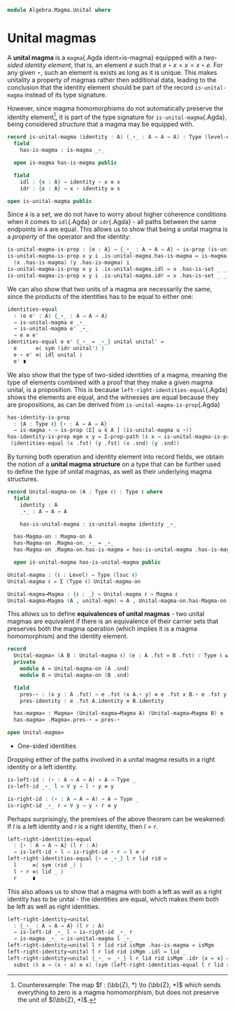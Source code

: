 <!--
```agda
open import 1Lab.Prelude

open import Algebra.Magma
```
-->

```agda
module Algebra.Magma.Unital where
```

<!--
```agda
private variable
  ℓ ℓ₁ : Level
  A : Type ℓ
```
-->

# Unital magmas

A **unital magma** is a `magma`{.Agda ident=is-magma} equipped with a
_two-sided identity element_, that is, an element $e$ such that
$e \star x = x = x \star e$. For any given $\star$, such an element is
exists as long as it is unique. This makes unitality a property of
magmas rather then additional data, leading to the conclusion that the
identity element should be part of the record `is-unital-magma` instead
of its type signature.

However, since magma homomorphisms do not automatically preserve the
identity element[^1], it is part of the type signature for
`is-unital-magma`{.Agda}, being considered _structure_ that a magma may be
equipped with.

[^1]: Counterexample: The map $f : (\bb{Z}, *) \to (\bb{Z}, *)$
which sends everything to zero is a magma homomorphism, but does not
preserve the unit of $(\bb{Z}, *)$.

```agda
record is-unital-magma (identity : A) (_⋆_ : A → A → A) : Type (level-of A) where
  field
    has-is-magma : is-magma _⋆_

  open is-magma has-is-magma public

  field
    idl : {x : A} → identity ⋆ x ≡ x
    idr : {x : A} → x ⋆ identity ≡ x

open is-unital-magma public
```

Since `A` is a set, we do not have to worry about higher coherence
conditions when it comes to `idl`{.Agda} or `idr`{.Agda} - all paths
between the same endpoints in `A` are equal. This allows us to show that
being a unital magma is a _property_ of the operator and the identity:

```agda
is-unital-magma-is-prop : {e : A} → {_⋆_ : A → A → A} → is-prop (is-unital-magma e _⋆_)
is-unital-magma-is-prop x y i .is-unital-magma.has-is-magma = is-magma-is-prop
  (x .has-is-magma) (y .has-is-magma) i
is-unital-magma-is-prop x y i .is-unital-magma.idl = x .has-is-set _ _ (x .idl) (y .idl) i
is-unital-magma-is-prop x y i .is-unital-magma.idr = x .has-is-set _ _ (x .idr) (y .idr) i
```

We can also show that two units of a magma are necessarily the same,
since the products of the identities has to be equal to either one:

```agda
identities-equal
  : (e e' : A) {_⋆_ : A → A → A}
  → is-unital-magma e _⋆_
  → is-unital-magma e' _⋆_
  → e ≡ e'
identities-equal e e' {_⋆_ = _⋆_} unital unital' =
  e      ≡⟨ sym (idr unital') ⟩
  e ⋆ e' ≡⟨ idl unital ⟩
  e' ∎
```

We also show that the type of two-sided identities of a magma,
meaning the type of elements combined with a proof that they make a
given magma unital, is a proposition. This is because
`left-right-identities-equal`{.Agda} shows the elements are equal,
and the witnesses are equal because they are propositions, as can
be derived from `is-unital-magma-is-prop`{.Agda}

```agda
has-identity-is-prop
  : {A : Type ℓ} {⋆ : A → A → A}
  → is-magma ⋆ → is-prop (Σ[ u ∈ A ] (is-unital-magma u ⋆))
has-identity-is-prop mgm x y = Σ-prop-path (λ x → is-unital-magma-is-prop)
 (identities-equal (x .fst) (y .fst) (x .snd) (y .snd))
```

By turning both operation and identity element into record fields,
we obtain the notion of a **unital magma structure** on a type
that can be further used to define the type of unital magmas,
as well as their underlying magma structures.

```agda
record Unital-magma-on (A : Type ℓ) : Type ℓ where
  field
    identity : A
    _⋆_ : A → A → A

    has-is-unital-magma : is-unital-magma identity _⋆_

  has-Magma-on : Magma-on A
  has-Magma-on .Magma-on._⋆_ = _⋆_
  has-Magma-on .Magma-on.has-is-magma = has-is-unital-magma .has-is-magma

  open is-unital-magma has-is-unital-magma public

Unital-magma : (ℓ : Level) → Type (lsuc ℓ)
Unital-magma ℓ = Σ (Type ℓ) Unital-magma-on

Unital-magma→Magma : {ℓ : _} → Unital-magma ℓ → Magma ℓ
Unital-magma→Magma (A , unital-mgm) = A , Unital-magma-on.has-Magma-on unital-mgm
```

This allows us to define **equivalences of unital magmas** - two unital
magmas are equivalent if there is an equivalence of their carrier sets
that preserves both the magma operation (which implies it is a magma
homomorphism) and the identity element.

```agda
record
  Unital-magma≃ (A B : Unital-magma ℓ) (e : A .fst ≃ B .fst) : Type ℓ where
  private
    module A = Unital-magma-on (A .snd)
    module B = Unital-magma-on (B .snd)

  field
    pres-⋆ : (x y : A .fst) → e .fst (x A.⋆ y) ≡ e .fst x B.⋆ e .fst y
    pres-identity : e .fst A.identity ≡ B.identity

  has-magma≃ : Magma≃ (Unital-magma→Magma A) (Unital-magma→Magma B) e
  has-magma≃ .Magma≃.pres-⋆ = pres-⋆

open Unital-magma≃
```

* One-sided identities

Dropping either of the paths involved in a unital magma results in a
right identity or a left identity.

```agda
is-left-id : (⋆ : A → A → A) → A → Type _
is-left-id _⋆_ l = ∀ y → l ⋆ y ≡ y

is-right-id : (⋆ : A → A → A) → A → Type _
is-right-id _⋆_ r = ∀ y → y ⋆ r ≡ y
```

Perhaps surprisingly, the premises of the above theorem can be weakened:
If $l$ is a left identity and $r$ is a right identity, then $l = r$.

```agda
left-right-identities-equal
  : {⋆ : A → A → A} (l r : A)
  → is-left-id ⋆ l → is-right-id ⋆ r → l ≡ r
left-right-identities-equal {⋆ = _⋆_} l r lid rid =
  l     ≡⟨ sym (rid _) ⟩
  l ⋆ r ≡⟨ lid _ ⟩
  r     ∎
```

This also allows us to show that a magma with both a left as well as a
right identity has to be unital - the identities are equal, which makes
them both be left as well as right identities.

```agda
left-right-identity→unital
  : {_⋆_ : A → A → A} (l r : A)
  → is-left-id _⋆_ l → is-right-id _⋆_ r
  → is-magma _⋆_ → is-unital-magma l _⋆_
left-right-identity→unital l r lid rid isMgm .has-is-magma = isMgm
left-right-identity→unital l r lid rid isMgm .idl = lid _
left-right-identity→unital {_⋆_ = _⋆_} l r lid rid isMgm .idr {x = x} =
  subst (λ a → (x ⋆ a) ≡ x) (sym (left-right-identities-equal l r lid rid)) (rid _)
```
